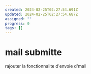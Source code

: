 ```yaml
---
created: 2024-02-25T02:27:54.691Z
updated: 2024-02-25T02:27:54.687Z
assigned: ""
progress: 0
tags: []
---
```


# mail submitte

rajouter la fonctionnalite d'envoie d'mail
